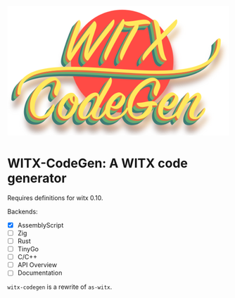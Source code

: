 ![WITX code generator](logo.png)
================================

# WITX-CodeGen: A WITX code generator

Requires definitions for witx 0.10.

Backends:

* [X] AssemblyScript
* [ ] Zig
* [ ] Rust
* [ ] TinyGo
* [ ] C/C++
* [ ] API Overview
* [ ] Documentation

`witx-codegen` is a rewrite of `as-witx`.
